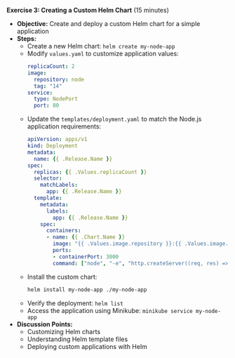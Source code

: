 **Exercise 3: Creating a Custom Helm Chart** (15 minutes)
   - **Objective:** Create and deploy a custom Helm chart for a simple application
   - **Steps:**
     - Create a new Helm chart: `helm create my-node-app`
     - Modify `values.yaml` to customize application values:
       ```yaml
       replicaCount: 2
       image:
         repository: node
         tag: "14"
       service:
         type: NodePort
         port: 80
       ```
     - Update the `templates/deployment.yaml` to match the Node.js application requirements:
       ```yaml
       apiVersion: apps/v1
       kind: Deployment
       metadata:
         name: {{ .Release.Name }}
       spec:
         replicas: {{ .Values.replicaCount }}
         selector:
           matchLabels:
             app: {{ .Release.Name }}
         template:
           metadata:
             labels:
               app: {{ .Release.Name }}
           spec:
             containers:
             - name: {{ .Chart.Name }}
               image: "{{ .Values.image.repository }}:{{ .Values.image.tag }}"
               ports:
               - containerPort: 3000
               command: ["node", "-e", "http.createServer((req, res) => res.end('Hello World')).listen(3000)"]
       ```
     - Install the custom chart:
       ```sh
       helm install my-node-app ./my-node-app
       ```
     - Verify the deployment: `helm list`
     - Access the application using Minikube: `minikube service my-node-app`
   - **Discussion Points:**
     - Customizing Helm charts
     - Understanding Helm template files
     - Deploying custom applications with Helm
